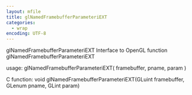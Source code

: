 ```yaml
---
layout: mfile
title: glNamedFramebufferParameteriEXT
categories:
  - wrap
encoding: UTF-8
---
```


glNamedFramebufferParameteriEXT  Interface to OpenGL function glNamedFramebufferParameteriEXT

usage:  glNamedFramebufferParameteriEXT( framebuffer, pname, param )

C function:  void glNamedFramebufferParameteriEXT(GLuint framebuffer, GLenum pname, GLint param)